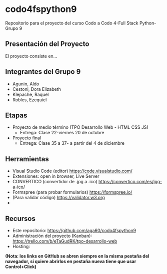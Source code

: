 # codo4fspython9
Repositorio para el proyecto del curso Codo a Codo 4-Full Stack Python-Grupo 9

## Presentación del Proyecto
El proyecto consiste en...

## Integrantes del Grupo 9
- Agunin, Aldo
- Cestoni, Dora Elizabeth
- Klepache, Raquel
- Robles, Ezequiel

## Etapas
- Proyecto de medio término (TPO Desarrollo Web - HTML CSS JS)
  - Entrega: Clase 22-viernes 20 de octubre
- Proyecto final
  - Entrega: Clase 35 a 37- a partir del 4 de diciembre

## Herramientas
- Visual Studio Code (editor) https://code.visualstudio.com/
- Extensiones: open in browser, Live Server
- CONVERTICO (convertidor de .jpg a .ico) https://convertico.com/es/jpg-a-ico/
- Formspree (para probar formularios) https://formspree.io/
- (Para validar código) https://validator.w3.org
- 

## Recursos
- Este repositorio: https://github.com/aga60/codo4fspython9
- Administración del proyecto (Kanban): https://trello.com/b/eTaGudRK/tpo-desarrollo-web
- Hosting:

**(Nota: los links en GitHub se abren siempre en la misma pestaña del navegador, si quiere abrirlos en pestaña nueva tiene que usar Control+Click)**
